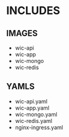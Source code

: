# INCLUDES
## IMAGES
- wic-api
- wic-app
- wic-mongo
- wic-redis

## YAMLS
- wic-api.yaml
- wic-app.yaml
- wic-mongo.yaml
- wic-redis.yaml
- nginx-ingress.yaml